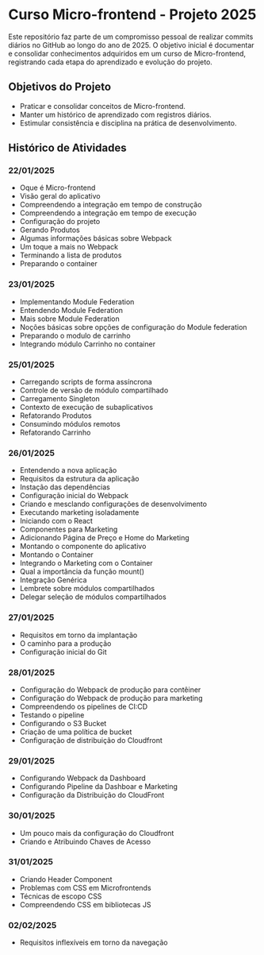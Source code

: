 # Curso Micro-frontend - Projeto 2025

Este repositório faz parte de um compromisso pessoal de realizar commits diários no GitHub ao longo do ano de 2025. O objetivo inicial é documentar e consolidar conhecimentos adquiridos em um curso de Micro-frontend, registrando cada etapa do aprendizado e evolução do projeto.

## Objetivos do Projeto
- Praticar e consolidar conceitos de Micro-frontend.
- Manter um histórico de aprendizado com registros diários.
- Estimular consistência e disciplina na prática de desenvolvimento.

## Histórico de Atividades

### 22/01/2025
- Oque é Micro-frontend
- Visão geral do aplicativo
- Compreendendo a integração em tempo de construção
- Compreendendo a integração em tempo de execução
- Configuração do projeto
- Gerando Produtos
- Algumas informações básicas sobre Webpack
- Um toque a mais no Webpack
- Terminando a lista de produtos
- Preparando o container

### 23/01/2025
- Implementando Module Federation
- Entendendo Module Federation
- Mais sobre Module Federation
- Noções básicas sobre opções de configuração do Module federation
- Preparando o modulo de carrinho
- Integrando módulo Carrinho no container

### 25/01/2025
- Carregando scripts de forma assíncrona
- Controle de versão de módulo compartilhado
- Carregamento Singleton
- Contexto de execução de subaplicativos
- Refatorando Produtos
- Consumindo módulos remotos
- Refatorando Carrinho

### 26/01/2025
- Entendendo a nova aplicação
- Requisitos da estrutura da aplicação
- Instação das dependências
- Configuração inicial do Webpack
- Criando e mesclando configurações de desenvolvimento
- Executando marketing isoladamente
- Iniciando com o React
- Componentes para Marketing
- Adicionando Página de Preço e Home do Marketing
- Montando o componente do aplicativo
- Montando o Container
- Integrando o Marketing com o Container
- Qual a importância da função mount()
- Integração Genérica
- Lembrete sobre módulos compartilhados
- Delegar seleção de módulos compartilhados

### 27/01/2025
- Requisitos em torno da implantação
- O caminho para a produção
- Configuração inicial do Git

### 28/01/2025
- Configuração do Webpack de produção para contêiner
- Configuração do Webpack de produção para marketing
- Compreendendo os pipelines de CI:CD
- Testando o pipeline
- Configurando o S3 Bucket
- Criação de uma política de bucket
- Configuração de distribuição do Cloudfront

### 29/01/2025
- Configurando Webpack da Dashboard
- Configurando Pipeline da Dashboar e Marketing
- Configuração da Distribuição do CloudFront

### 30/01/2025
- Um pouco mais da configuração do Cloudfront
- Criando e Atribuindo Chaves de Acesso

### 31/01/2025
- Criando Header Component
- Problemas com CSS em Microfrontends
- Técnicas de escopo CSS
- Compreendendo CSS em bibliotecas JS

### 02/02/2025
- Requisitos inflexíveis em torno da navegação